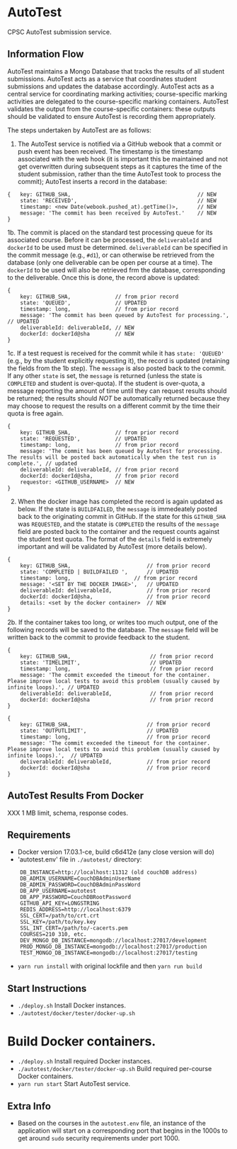 # AutoTest
CPSC AutoTest submission service.

## Information Flow

AutoTest maintains a Mongo Database that tracks the results of all student submissions. AutoTest acts as a service that coordinates student submissions and updates the database accordingly. AutoTest acts as a central service for coordinating marking activities; course-specific marking activities are delegated to the course-specific marking containers. AutoTest validates the output from the course-specific containers: these outputs should be validated to ensure AutoTest is recording them appropriately. 

The steps undertaken by AutoTest are as follows:

1. The AutoTest service is notified via a GitHub webook that a commit or push event has been received. The timestamp is the timestamp associated with the web hook (it is important this be maintained and not get overwritten during subsequent steps as it captures the time of the student submission, rather than the time AutoTest took to process the commit); AutoTest inserts a record in the database:
```
{ 	key: GITHUB_SHA,                                        // NEW
	state: 'RECEIVED',                                      // NEW
	timestamp: <new Date(webook.pushed_at).getTime()>,      // NEW
	message: 'The commit has been received by AutoTest.'    // NEW
}
```

1b. The commit is placed on the standard test processing queue for its associated course. Before it can be processed, the `deliverableId` and `dockerId` to be used must be determined. `deliverableId` can be specified in the commit message (e.g., `#d1`), or can otherwise be retrieved from the database (only one deliverable can be open per course at a time). The `dockerId` to be used will also be retrieved frm the database, corresponding to the deliverable. Once this is done, the record above is updated:
```
{ 
	key: GITHUB_SHA,              // from prior record
	state: 'QUEUED',              // UPDATED
	timestamp: long,              // from prior record	
	message: 'The commit has been queued by AutoTest for processing.',  // UPDATED
	deliverableId: deliverableId, // NEW 
	dockerId: dockerId@sha        // NEW
}
```

1c. If a test request is received for the commit while it has `state: 'QUEUED'` (e.g., by the student explicitly requesting it), the record is updated (retaining the fields from the 1b step). The `message` is also posted back to the commit. If any other `state` is set, the `message` is returned (unless the state is `COMPLETED` and student is over-quota). If the student is over-quota, a message reporting the amount of time until they can request results should be returned; the results should _NOT_ be automatically returned because they may choose to request the results on a different commit by the time their quota is free again.

```
{ 
	key: GITHUB_SHA,              // from prior record
	state: 'REQUESTED',           // UPDATED
	timestamp: long,              // from prior record
	message: 'The commit has been queued by AutoTest for processing. The results will be posted back automatically when the test run is complete.', // updated
	deliverableId: deliverableId, // from prior record
	dockerId: dockerId@sha,       // from prior record
	requestor: <GITHUB_USERNAME>  // NEW
}
```


2. When the docker image has completed the record is again updated as below. If the state is `BUILDFAILED`, the `message` is immedeately posted back to the originating commit in GitHub. If the state for this `GITHUB_SHA` was `REQUESTED`, and the statate is `COMPLETED` the results of the `message` field are posted back to the container and the request counts against the student test quota. The format of the `details` field is extremely important and will be validated by AutoTest (more details below).

```
{ 
	key: GITHUB_SHA,                        // from prior record 
	state: 'COMPLETED | BUILDFAILED ',      // UPDATED
	timestamp: long,	                // from prior record
	message: '<SET BY THE DOCKER IMAGE>',   // UPDATED
	deliverableId: deliverableId,           // from prior record
	dockerId: dockerId@sha,                 // from prior record
	details: <set by the docker container>  // NEW
}
```

2b. If the container takes too long, or writes too much output, one of the following records will be saved to the database. The `message` field will be written back to the commit to provide feedback to the student.

```
{ 
	key: GITHUB_SHA,                         // from prior record 
	state: 'TIMELIMIT',                      // UPDATED  
	timestamp: long,                         // from prior record 	
	message: 'The commit exceeded the timeout for the container. Please improve local tests to avoid this problem (usually caused by infinite loops).', // UPDATED
	deliverableId: deliverableId,            // from prior record 
	dockerId: dockerId@sha                   // from prior record 
}
```

```
{ 
	key: GITHUB_SHA,                        // from prior record  
	state: 'OUTPUTLIMIT',                   // UPDATED
	timestamp: long,                        // from prior record 	
	message: 'The commit exceeded the timeout for the container. Please improve local tests to avoid this problem (usually caused by infinite loops).',  // UPDATED
	deliverableId: deliverableId,           // from prior record 
	dockerId: dockerId@sha                  // from prior record 
}
```

## AutoTest Results From Docker

XXX 1 MB limit, schema, response codes.

## Requirements

- Docker version 17.03.1-ce, build c6d412e (any close version will do)
- 'autotest.env' file in `./autotest/` directory: 
```
	DB_INSTANCE=http://localhost:11312 (old couchDB address)
	DB_ADMIN_USERNAME=CouchDBAdminUserName
	DB_ADMIN_PASSWORD=CouchDBAdminPassWord
	DB_APP_USERNAME=autotest
	DB_APP_PASSWORD=CouchDBRootPassword
	GITHUB_API_KEY=LONGSTRING
	REDIS_ADDRESS=http://localhost:6379
	SSL_CERT=/path/to/crt.crt
	SSL_KEY=/path/to/key.key
	SSL_INT_CERT=/path/to/-cacerts.pem
	COURSES=210 310, etc.
	DEV_MONGO_DB_INSTANCE=mongodb://localhost:27017/development
	PROD_MONGO_DB_INSTANCE=mongodb://localhost:27017/production
	TEST_MONGO_DB_INSTANCE=mongodb://localhost:27017/testing
```

- `yarn run install` with original lockfile and then `yarn run build`

Start Instructions
----------------------


* `./deploy.sh` Install Docker instances.
* `./autotest/docker/tester/docker-up.sh`


Build Docker containers.
=======
- `./deploy.sh` Install required Docker instances.
- `./autotest/docker/tester/docker-up.sh` Build required per-course Docker containers.
- `yarn run start` Start AutoTest service.

Extra Info
--------------
- Based on the courses in the `autotest.env` file, an instance of the application will start on a corresponding port that begins in the 1000s to get around `sudo` security requirements under port 1000.
